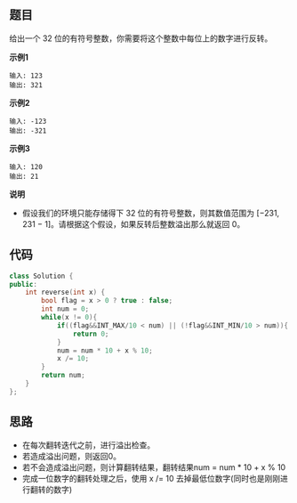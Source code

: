 ## 题目
给出一个 32 位的有符号整数，你需要将这个整数中每位上的数字进行反转。

**示例1**
```
输入: 123
输出: 321
```

**示例2**
```
输入: -123
输出: -321
```

**示例3**
```
输入: 120
输出: 21
```

**说明**

* 假设我们的环境只能存储得下 32 位的有符号整数，则其数值范围为 [−231,  231 − 1]。请根据这个假设，如果反转后整数溢出那么就返回 0。

## 代码
```C++
class Solution {
public:
    int reverse(int x) {
        bool flag = x > 0 ? true : false;
        int num = 0;
        while(x != 0){
            if((flag&&INT_MAX/10 < num) || (!flag&&INT_MIN/10 > num)){
                return 0;
            }
            num = num * 10 + x % 10;
            x /= 10;
        }
        return num;
    }
};
```
## 思路

* 在每次翻转迭代之前，进行溢出检查。
* 若造成溢出问题，则返回0。
* 若不会造成溢出问题，则计算翻转结果，翻转结果num = num * 10 + x % 10
* 完成一位数字的翻转处理之后，使用 x /= 10 去掉最低位数字(同时也是刚刚进行翻转的数字)

